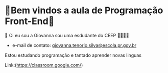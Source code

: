 # 🌸Bem vindos a aula de Programação Front-End🌸 
👋 Oi eu sou a Giovanna sou uma esdudante do CEEP 👩‍🎓👩‍🎓

- e-mail de contato: giovanna.tenorio.silva@escola.pr.gov.br

Estou estudando programação e tantado aprender novas linguas

Link:(https://classroom.google.com/)
